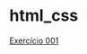 # html_css
 
<a href="https://pikachulibertario.github.io/html_css/exercicios/ex001/index.html">Exercício 001</a>